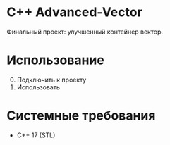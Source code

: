 # C++ Advanced-Vector
Финальный проект: улучшенный контейнер вектор.

# Использование
0. Подключить к проекту
1. Использовать

# Системные требования
- C++ 17 (STL)
